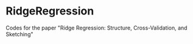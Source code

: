 # RidgeRegression

Codes for the paper "Ridge Regression: Structure, Cross-Validation, and Sketching"
